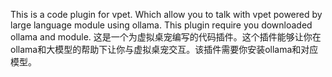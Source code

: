 This is a code plugin for vpet. Which allow you to talk with vpet powered by large language module using ollama. This plugin require you downloaded ollama and module.
这是一个为虚拟桌宠编写的代码插件。这个插件能够让你在ollama和大模型的帮助下让你与虚拟桌宠交互。该插件需要你安装ollama和对应模型。
